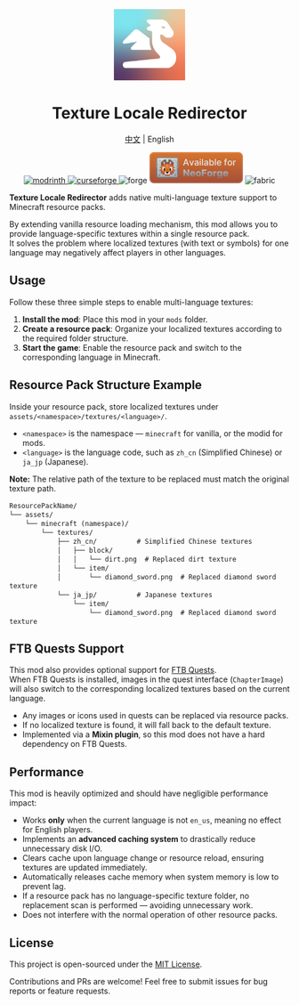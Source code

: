 <div align="center"> 
   <img height="128px" width="128px" alt="logo" src="./icon/icon.png"/> 
   <h1>Texture Locale Redirector</h1>

<a href="README_CN.md">中文</a> | English

<a href="https://modrinth.com/project/texture-locale-redirector">
<img alt="modrinth" height="56" src="https://cdn.jsdelivr.net/npm/@intergrav/devins-badges@3/assets/cozy/available/modrinth_vector.svg">
</a>
<a href="https://www.curseforge.com/minecraft/mc-mods/texture-locale-redirector">
<img alt="curseforge" height="56" src="https://cdn.jsdelivr.net/npm/@intergrav/devins-badges@3/assets/cozy/available/curseforge_vector.svg">
</a>

<img alt="forge" height="56" src="https://cdn.jsdelivr.net/npm/@intergrav/devins-badges@3/assets/cozy/supported/forge_vector.svg">
<img alt="neoforge" height="56" src="https://raw.githubusercontent.com/KessokuTeaTime/Badges-Extra/main/assets/cozy/supported/neoforge_vector.svg">
<img alt="fabric" height="56" src="https://cdn.jsdelivr.net/npm/@intergrav/devins-badges@3/assets/cozy/supported/fabric_vector.svg">
</div>

**Texture Locale Redirector** adds native multi-language texture support to Minecraft resource packs.  

By extending vanilla resource loading mechanism, this mod allows you to provide language-specific textures within a single resource pack.  
It solves the problem where localized textures (with text or symbols) for one language may negatively affect players in other languages.

## Usage

Follow these three simple steps to enable multi-language textures:

1. **Install the mod**: Place this mod in your `mods` folder.  
2. **Create a resource pack**: Organize your localized textures according to the required folder structure.  
3. **Start the game**: Enable the resource pack and switch to the corresponding language in Minecraft.  

## Resource Pack Structure Example

Inside your resource pack, store localized textures under `assets/<namespace>/textures/<language>/`.

- `<namespace>` is the namespace — `minecraft` for vanilla, or the modid for mods.  
- `<language>` is the language code, such as `zh_cn` (Simplified Chinese) or `ja_jp` (Japanese).  

**Note:** The relative path of the texture to be replaced must match the original texture path.

```
ResourcePackName/
└── assets/
    └── minecraft (namespace)/
        └── textures/
            ├── zh_cn/          # Simplified Chinese textures
            │   ├── block/
            │   │   └── dirt.png  # Replaced dirt texture
            │   └── item/
            │       └── diamond_sword.png  # Replaced diamond sword texture
            └── ja_jp/          # Japanese textures
                └── item/
                    └── diamond_sword.png  # Replaced diamond sword texture
```

## FTB Quests Support

This mod also provides optional support for [FTB Quests](https://github.com/FTBTeam/FTB-Quests).  
When FTB Quests is installed, images in the quest interface (`ChapterImage`) will
also switch to the corresponding localized textures based on the current language.

* Any images or icons used in quests can be replaced via resource packs.
* If no localized texture is found, it will fall back to the default texture.
* Implemented via a **Mixin plugin**, so this mod does not have a hard dependency on FTB Quests.

## Performance

This mod is heavily optimized and should have negligible performance impact:

* Works **only** when the current language is not `en_us`, meaning no effect for English players.  
* Implements an **advanced caching system** to drastically reduce unnecessary disk I/O.  
* Clears cache upon language change or resource reload, ensuring textures are updated immediately.  
* Automatically releases cache memory when system memory is low to prevent lag.  
* If a resource pack has no language-specific texture folder, no replacement scan is performed — avoiding unnecessary work.  
* Does not interfere with the normal operation of other resource packs.

## License

This project is open-sourced under the [MIT License](LICENSE).  

Contributions and PRs are welcome! Feel free to submit issues for bug reports or feature requests.
